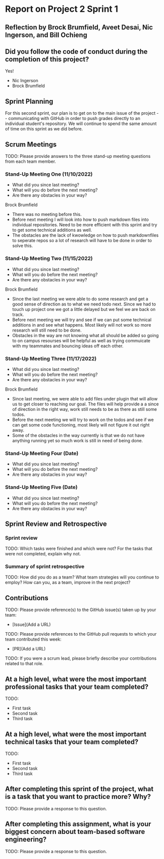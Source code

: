 # Report on Project 2 Sprint 1

## Reflection by Brock Brumfield, Aveet Desai, Nic Ingerson, and Bill Ochieng

## Did you follow the code of conduct during the completion of this project?

Yes!

- Nic Ingerson
- Brock Brumfield

## Sprint Planning

For this second sprint, our plan is to get on to the main issue of the project -- communicating with GitHub in order to push grades directly to an individual student's repository. We will continue to spend the same amount of time on this sprint as we did before.

## Scrum Meetings

TODO: Please provide answers to the three stand-up meeting questions from each team member.

### Stand-Up Meeting One (11/10/2022)

- What did you since last meeting?
- What will you do before the next meeting?
- Are there any obstacles in your way?

Brock Brumfield

- There was no meeting before this.
- Before next meeting I will look into how to push markdown files into individual repositories. Need to be more efficient 
with this sprint and try to get some technical additions as well.
- The obstacles are the lack of kwowledge on how to push markdownfiles to seperate repos so a lot of research will have to 
be done in order to solve this.

### Stand-Up Meeting Two (11/15/2022)

- What did you since last meeting?
- What will you do before the next meeting?
- Are there any obstacles in your way?

Brock Brumfield

- Since the last meeting we were able to do some research and get a good sense of direction as to what we need todo next. 
Since we had to touch up project one we got a little delayed but we feel we are back on track.
- Before next meeting we will try and see if we can put some technical additions in and see what happens. Most likely will 
not work so more research will still need to be done.
- Obstacles in the way are not knowing what all should be added so going to on campus resourses will be helpful as well as 
trying commuicate with my teammates and bouncing ideas off each other.

### Stand-Up Meeting Three (11/17/2022)

- What did you since last meeting?
- What will you do before the next meeting?
- Are there any obstacles in your way?

Brock Brumfield

- Since last meeting, we were able to add files under plugin that will allow us to get closer to reaching our goal. The files will help provide a a since of direction in the right way, work still needs to be as there as still some todos.
- Before the next meeting we will try to work on the todos and see if we can get some code functioning, most likely will not figure it out right away.
- Some of the obstacles in the way currently is that we do not have anything running yet so much work is still in need of being done.

### Stand-Up Meeting Four (Date)

- What did you since last meeting?
- What will you do before the next meeting?
- Are there any obstacles in your way?

### Stand-Up Meeting Five (Date)

- What did you since last meeting?
- What will you do before the next meeting?
- Are there any obstacles in your way?

## Sprint Review and Retrospective

### Sprint review

TODO: Which tasks were finished and which were not? For the tasks that were not completed, explain why not.

### Summary of sprint retrospective

TODO: How did you do as a team? What team strategies will you continue to employ? How can you, as a team, improve in the next project?

## Contributions

TODO: Please provide reference(s) to the GitHub issue(s) taken up by your team:

- [Issue](Add a URL)

TODO: Please provide references to the GitHub pull requests to which your team contributed this week:

- [PR](Add a URL)

TODO: If you were a scrum lead, please briefly describe your contributions related to that role.

## At a high level, what were the most important professional tasks that your team completed?

TODO:

- First task
- Second task
- Third task

## At a high level, what were the most important technical tasks that your team completed?

TODO:

- First task
- Second task
- Third task

## After completing this sprint of the project, what is a task that you want to practice more? Why?

TODO: Please provide a response to this question.

## After completing this assignment, what is your biggest concern about team-based software engineering?

TODO: Please provide a response to this question.
